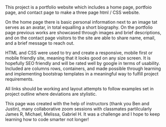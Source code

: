 This project is a portfolio website which includes a home page, portfoio page, and contact page to make a three page html / CSS website.

On the home page there is basic personal information next to an image tat serves as an avatar, in total equalling a short biography. On the portfolio page previous works are showcased through images and brief descriptions,
and on the contact page visitors to the site are able to share name, email, and a brief message to reach out.

HTML and CSS were used to try and create a responsive, mobile first or mobile friendly site, meaning that it
looks good on any size screen. It is hopefully SEO friendly and will be rated well by google in terms of usability.
Included are columns rows, containers, and made possible through learning and implementing bootstrap templates in a meaningful way to fulfill project requirements.

All links should be working and layout attempts to follow examples set in project outline
where deviations are stylistic.

This page was created with the help of instructors (thank you Ben and Justin), many collaborative zoom sessions with classmates
partilcularly James R, Michael, Melissa, Gabriel H. It was a challenge and I hope to keep learning how to code smarter not longer!
